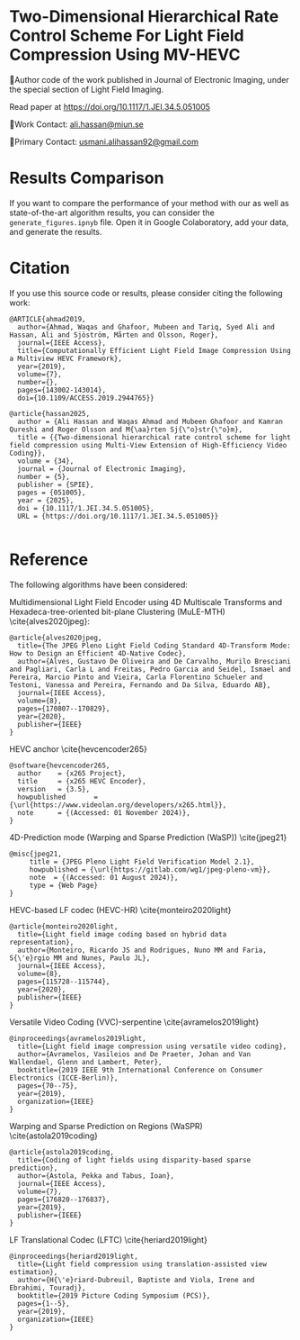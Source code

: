 # Two-Dimensional Hierarchical Rate Control Scheme For Light Field Compression Using MV-HEVC

:page_facing_up:Author code of the work published in Journal of Electronic Imaging, under the special section of Light Field Imaging.

Read paper at https://doi.org/10.1117/1.JEI.34.5.051005

:e-mail:Work Contact: ali.hassan@miun.se 

:e-mail:Primary Contact: usmani.alihassan92@gmail.com

# Results Comparison
If you want to compare the performance of your method with our as well as state-of-the-art algorithm results, you can consider the ```generate_figures.ipnyb``` file.
Open it in Google Colaboratory, add your data, and generate the results.

# Citation
If you use this source code or results, please consider citing the following work:
```
@ARTICLE{ahmad2019,
  author={Ahmad, Waqas and Ghafoor, Mubeen and Tariq, Syed Ali and Hassan, Ali and Sjöström, Mårten and Olsson, Roger},
  journal={IEEE Access}, 
  title={Computationally Efficient Light Field Image Compression Using a Multiview HEVC Framework}, 
  year={2019},
  volume={7},
  number={},
  pages={143002-143014},
  doi={10.1109/ACCESS.2019.2944765}}

@article{hassan2025,
  author = {Ali Hassan and Waqas Ahmad and Mubeen Ghafoor and Kamran Qureshi and Roger Olsson and M{\aa}rten Sj{\"o}str{\"o}m},
  title = {{Two-dimensional hierarchical rate control scheme for light field compression using Multi-View Extension of High-Efficiency Video Coding}},
  volume = {34},
  journal = {Journal of Electronic Imaging},
  number = {5},
  publisher = {SPIE},
  pages = {051005},
  year = {2025},
  doi = {10.1117/1.JEI.34.5.051005},
  URL = {https://doi.org/10.1117/1.JEI.34.5.051005}}


```



# Reference
The following algorithms have been considered:

Multidimensional Light Field Encoder using 4D Multiscale Transforms and Hexadeca-tree-oriented bit-plane Clustering (MuLE-MTH) \cite{alves2020jpeg}:
```
@article{alves2020jpeg,
  title={The JPEG Pleno Light Field Coding Standard 4D-Transform Mode: How to Design an Efficient 4D-Native Codec},
  author={Alves, Gustavo De Oliveira and De Carvalho, Murilo Bresciani and Pagliari, Carla L and Freitas, Pedro Garcia and Seidel, Ismael and Pereira, Marcio Pinto and Vieira, Carla Florentino Schueler and Testoni, Vanessa and Pereira, Fernando and Da Silva, Eduardo AB},
  journal={IEEE Access},
  volume={8},
  pages={170807--170829},
  year={2020},
  publisher={IEEE}
}
```
HEVC anchor \cite{hevcencoder265}
```
@software{hevcencoder265,
  author    = {x265 Project},
  title     = {x265 HEVC Encoder},
  version   = {3.5},
  howpublished       = {\url{https://www.videolan.org/developers/x265.html}},
  note      = {(Accessed: 01 November 2024)},
}
```
4D-Prediction mode (Warping and Sparse Prediction (WaSP)) \cite{jpeg21}
```
@misc{jpeg21,
     title = {JPEG Pleno Light Field Verification Model 2.1},
     howpublished = {\url{https://gitlab.com/wg1/jpeg-pleno-vm}},
     note  = {(Accessed: 01 August 2024)},
     type = {Web Page}
}
```
HEVC-based LF codec (HEVC-HR) \cite{monteiro2020light}
```
@article{monteiro2020light,
  title={Light field image coding based on hybrid data representation},
  author={Monteiro, Ricardo JS and Rodrigues, Nuno MM and Faria, S{\'e}rgio MM and Nunes, Paulo JL},
  journal={IEEE Access},
  volume={8},
  pages={115728--115744},
  year={2020},
  publisher={IEEE}
}
```
Versatile Video Coding (VVC)-serpentine \cite{avramelos2019light}
```
@inproceedings{avramelos2019light,
  title={Light field image compression using versatile video coding},
  author={Avramelos, Vasileios and De Praeter, Johan and Van Wallendael, Glenn and Lambert, Peter},
  booktitle={2019 IEEE 9th International Conference on Consumer Electronics (ICCE-Berlin)},
  pages={70--75},
  year={2019},
  organization={IEEE}
}
```
Warping and Sparse Prediction on Regions (WaSPR) \cite{astola2019coding}
```
@article{astola2019coding,
  title={Coding of light fields using disparity-based sparse prediction},
  author={Astola, Pekka and Tabus, Ioan},
  journal={IEEE Access},
  volume={7},
  pages={176820--176837},
  year={2019},
  publisher={IEEE}
}
```
LF Translational Codec (LFTC) \cite{heriard2019light}
```
@inproceedings{heriard2019light,
  title={Light field compression using translation-assisted view estimation},
  author={H{\'e}riard-Dubreuil, Baptiste and Viola, Irene and Ebrahimi, Touradj},
  booktitle={2019 Picture Coding Symposium (PCS)},
  pages={1--5},
  year={2019},
  organization={IEEE}
}
```


